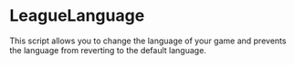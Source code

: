 # LeagueLanguage
This script allows you to change the language of your game and prevents the language from reverting to the default language.

